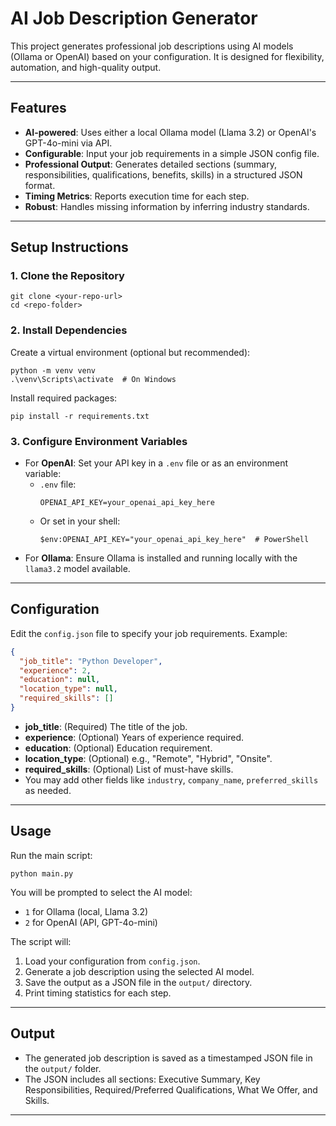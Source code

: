 # AI Job Description Generator

This project generates professional job descriptions using AI models (Ollama or OpenAI) based on your configuration. It is designed for flexibility, automation, and high-quality output.

---

## Features
- **AI-powered**: Uses either a local Ollama model (Llama 3.2) or OpenAI's GPT-4o-mini via API.
- **Configurable**: Input your job requirements in a simple JSON config file.
- **Professional Output**: Generates detailed sections (summary, responsibilities, qualifications, benefits, skills) in a structured JSON format.
- **Timing Metrics**: Reports execution time for each step.
- **Robust**: Handles missing information by inferring industry standards.

---

## Setup Instructions

### 1. Clone the Repository
```
git clone <your-repo-url>
cd <repo-folder>
```

### 2. Install Dependencies
Create a virtual environment (optional but recommended):
```
python -m venv venv
.\venv\Scripts\activate  # On Windows
```
Install required packages:
```
pip install -r requirements.txt
```

### 3. Configure Environment Variables
- For **OpenAI**: Set your API key in a `.env` file or as an environment variable:
  - `.env` file:
    ```
    OPENAI_API_KEY=your_openai_api_key_here
    ```
  - Or set in your shell:
    ```
    $env:OPENAI_API_KEY="your_openai_api_key_here"  # PowerShell
    ```
- For **Ollama**: Ensure Ollama is installed and running locally with the `llama3.2` model available.

---

## Configuration

Edit the `config.json` file to specify your job requirements. Example:
```json
{
  "job_title": "Python Developer",
  "experience": 2,
  "education": null,
  "location_type": null,
  "required_skills": []
}
```
- **job_title**: (Required) The title of the job.
- **experience**: (Optional) Years of experience required.
- **education**: (Optional) Education requirement.
- **location_type**: (Optional) e.g., "Remote", "Hybrid", "Onsite".
- **required_skills**: (Optional) List of must-have skills.
- You may add other fields like `industry`, `company_name`, `preferred_skills` as needed.

---

## Usage

Run the main script:
```
python main.py
```

You will be prompted to select the AI model:
- `1` for Ollama (local, Llama 3.2)
- `2` for OpenAI (API, GPT-4o-mini)

The script will:
1. Load your configuration from `config.json`.
2. Generate a job description using the selected AI model.
3. Save the output as a JSON file in the `output/` directory.
4. Print timing statistics for each step.

---

## Output
- The generated job description is saved as a timestamped JSON file in the `output/` folder.
- The JSON includes all sections: Executive Summary, Key Responsibilities, Required/Preferred Qualifications, What We Offer, and Skills.

---